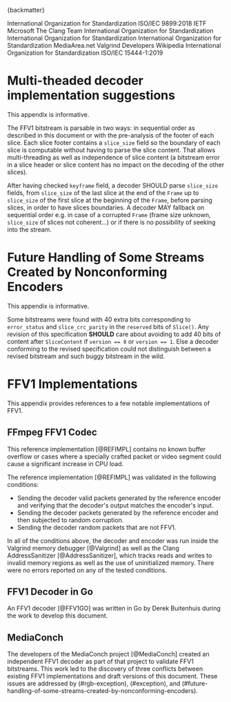 
{backmatter}

<reference anchor="ISO.9899.2018">
  <front>
    <title>Information technology - Programming languages - C</title>
    <author>
      <organization>International Organization for Standardization</organization>
    </author>
    <date year="2018" month="June"/>
  </front>
  <refcontent>ISO/IEC 9899:2018</refcontent>
</reference>

<reference anchor="Matroska" target="https://datatracker.ietf.org/doc/draft-ietf-cellar-matroska/">
  <front>
    <title>Matroska</title>
    <author>
      <organization>IETF</organization>
    </author>
    <date year="2019" />
  </front>
</reference>

<reference anchor="AVI" target="https://msdn.microsoft.com/en-us/library/windows/desktop/dd318189%28v=vs.85%29.aspx">
  <front>
    <title>AVI RIFF File Reference</title>
    <author>
      <organization>Microsoft</organization>
    </author>
    <date year="undated" />
  </front>
</reference>

<reference anchor="AddressSanitizer" target="https://clang.llvm.org/docs/AddressSanitizer.html">
  <front>
    <title>ASAN AddressSanitizer website</title>
    <author>
      <organization>The Clang Team</organization>
    </author>
    <date year="undated" />
  </front>
</reference>

<reference anchor="FFV1GO" target="https://github.com/dwbuiten/go-ffv1">
  <front>
    <title>FFV1 Decoder in Go</title>
    <author initials="D." surname="Buitenhuis" fullname="Derek Buitenhuis"/>
    <date year="2019" />
  </front>
</reference>

<reference anchor="FFV1_V0" target="https://git.videolan.org/?p=ffmpeg.git;a=commit;h=b548f2b91b701e1235608ac882ea6df915167c7e">
  <front>
    <title>Commit to mark FFV1 version 0 as non-experimental</title>
    <author initials="M." surname="Niedermayer" fullname="Michael Niedermayer"/>
    <date month="April" year="2006" />
  </front>
</reference>

<reference anchor="FFV1_V1" target="https://git.videolan.org/?p=ffmpeg.git;a=commit;h=68f8d33becbd73b4d0aa277f472a6e8e72ea6849">
  <front>
    <title>Commit to release FFV1 version 1</title>
    <author initials="M." surname="Niedermayer" fullname="Michael Niedermayer"/>
    <date month="April" year="2009" />
  </front>
</reference>

<reference anchor="FFV1_V3" target="https://git.videolan.org/?p=ffmpeg.git;a=commit;h=abe76b851c05eea8743f6c899cbe5f7409b0f301">
  <front>
    <title>Commit to mark FFV1 version 3 as non-experimental</title>
    <author initials="M." surname="Niedermayer" fullname="Michael Niedermayer"/>
    <date month="August" year="2013" />
  </front>
</reference>

<reference anchor="HuffYUV" target="https://web.archive.org/web/20040402121343/http://cultact-server.novi.dk/kpo/huffyuv/huffyuv.html">
  <front>
    <title>HuffYUV</title>
    <author initials="B." surname="Rudiak-Gould" fullname="Ben Rudiak-Gould"/>
    <date month="December" year="2003" />
  </front>
</reference>

<reference anchor="ISO.14495-1.1999">
  <front>
    <title>Information technology -- Lossless and near-lossless compression of continuous-tone still images: Baseline</title>
    <author>
      <organization>International Organization for Standardization</organization>
    </author>
    <date month="December" year="1999" />
  </front>
</reference>

<reference anchor="ISO.14496-10.2014">
  <front>
    <title>Information technology -- Coding of audio-visual objects -- Part 10: Advanced Video Coding</title>
    <author>
      <organization>International Organization for Standardization</organization>
    </author>
    <date month="September" year="2014" />
  </front>
</reference>

<reference anchor="ISO.14496-12.2020">
  <front>
    <title>Information technology -- Coding of audio-visual objects -- Part 12: ISO base media file format</title>
    <author>
      <organization>International Organization for Standardization</organization>
    </author>
    <date year="2020" month="December"/>
  </front>
</reference>

<reference anchor="MediaConch" target="https://mediaarea.net/MediaConch">
  <front>
    <title>MediaConch</title>
    <author>
      <organization>MediaArea.net</organization>
    </author>
    <date year="2018" />
  </front>
</reference>

<reference anchor="NUT" target="https://ffmpeg.org/~michael/nut.txt">
  <front>
    <title>NUT Open Container Format</title>
    <author initials="M." surname="Niedermayer" fullname="Michael Niedermayer"/>
    <date month="December" year="2013" />
  </front>
</reference>

<reference anchor="REFIMPL" target="https://ffmpeg.org">
  <front>
    <title>The reference FFV1 implementation / the FFV1 codec in FFmpeg</title>
    <author initials="M." surname="Niedermayer" fullname="Michael Niedermayer"/>
    <date year="undated" />
  </front>
</reference>

<reference anchor="Valgrind" target="https://valgrind.org/">
  <front>
    <title>Valgrind website</title>
    <author>
      <organization>Valgrind Developers</organization>
    </author>
    <date year="undated" />
  </front>
</reference>

<reference anchor="YCbCr" target="https://en.wikipedia.org/w/index.php?title=YCbCr">
  <front>
    <title>YCbCr</title>
    <author>
      <organization>Wikipedia</organization>
    </author>
    <date year="undated" />
  </front>
</reference>

<reference anchor="Range-Encoding">
  <front>
    <title>Range encoding: an algorithm for removing redundancy from a digitised message</title>
    <author initials="G. N. N." surname="Martin" fullname="G. N. N. Martin"/>
    <date month="July" year="1979" />
  </front>
  <seriesInfo name="Proceedings of the Conference on Video and Data Recording." value="Institution of Electronic and Radio Engineers, Hampshire, England"/>
</reference>

<reference anchor="ISO.15444-1.2019">
  <front>
    <title>Information technology -- JPEG 2000 image coding system: Core coding system</title>
    <author>
      <organization>International Organization for Standardization</organization>
    </author>
    <date year="2019" month="October"/>
  </front>
    <refcontent>ISO/IEC 15444-1:2019</refcontent>
</reference>

# Multi-theaded decoder implementation suggestions

This appendix is informative.

The FFV1 bitstream is parsable in two ways: in sequential order as described in this document or with the pre-analysis of the footer of each slice. Each slice footer contains a `slice_size` field so the boundary of each slice is computable without having to parse the slice content. That allows multi-threading as well as independence of slice content (a bitstream error in a slice header or slice content has no impact on the decoding of the other slices).

After having checked `keyframe` field, a decoder SHOULD parse `slice_size` fields, from `slice_size` of the last slice at the end of the `Frame` up to `slice_size` of the first slice at the beginning of the `Frame`, before parsing slices, in order to have slices boundaries. A decoder MAY fallback on sequential order e.g. in case of a corrupted `Frame` (frame size unknown, `slice_size` of slices not coherent...) or if there is no possibility of seeking into the stream.

# Future Handling of Some Streams Created by Nonconforming Encoders

This appendix is informative.

Some bitstreams were found with 40 extra bits corresponding to `error_status` and `slice_crc_parity` in the `reserved` bits of `Slice()`. Any revision of this specification **SHOULD** care about avoiding to add 40 bits of content after `SliceContent` if `version == 0` or `version == 1`. Else a decoder conforming to the revised specification could not distinguish between a revised bitstream and such buggy bitstream in the wild.

# FFV1 Implementations

This appendix provides references to a few notable implementations of FFV1.

## FFmpeg FFV1 Codec

This reference implementation [@REFIMPL] contains no known buffer overflow or cases where a specially crafted packet or video segment could cause a significant increase in CPU load.

The reference implementation [@REFIMPL] was validated in the following conditions:

* Sending the decoder valid packets generated by the reference encoder and verifying that the decoder's output matches the encoder's input.
* Sending the decoder packets generated by the reference encoder and then subjected to random corruption.
* Sending the decoder random packets that are not FFV1.

In all of the conditions above, the decoder and encoder was run inside the Valgrind memory debugger [@Valgrind] as well as the Clang AddressSanitizer [@AddressSanitizer], which tracks reads and writes to invalid memory regions as well as the use of uninitialized memory.  There were no errors reported on any of the tested conditions.

## FFV1 Decoder in Go

An FFV1 decoder [@FFV1GO] was written in Go by Derek Buitenhuis during the work to develop this document.

## MediaConch

The developers of the MediaConch project [@MediaConch] created an independent FFV1 decoder as part of that project to validate FFV1 bitstreams. This work led to the discovery of three conflicts between existing FFV1 implementations and draft versions of this document. These issues are addressed by (#rgb-exception), (#exception), and (#future-handling-of-some-streams-created-by-nonconforming-encoders).
